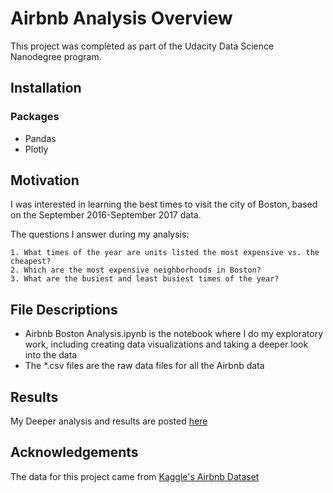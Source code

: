 
# Airbnb Analysis Overview
This project was completed as part of the Udacity Data Science Nanodegree program.

## Installation
### Packages
* Pandas
* Plotly

## Motivation
I was interested in learning the best times to visit the city of Boston, based on the September 2016-September 2017 data.

The questions I answer during my analysis:

```
1. What times of the year are units listed the most expensive vs. the cheapest?
2. Which are the most expensive neighborhoods in Boston?
3. What are the busiest and least busiest times of the year?
```
## File Descriptions
* Airbnb Boston Analysis.ipynb is the notebook where I do my exploratory work, including creating data visualizations and taking a deeper look into the data
* The \*.csv files are the raw data files for all the Airbnb data

## Results
My Deeper analysis and results are posted [here](https://sonalkarneil.medium.com/best-times-to-visit-boston-analyzing-pricing-and-availability-of-airbnb-units-127576d5d52f)

## Acknowledgements
The data for this project came from [Kaggle's Airbnb Dataset](https://www.kaggle.com/airbnb/boston?select=reviews.csv#)
